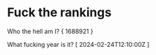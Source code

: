 # Fuck the rankings

Who the hell am I?
{ 1688921 }

What fucking year is it?
[ 2024-02-24T12:10:00Z ]
